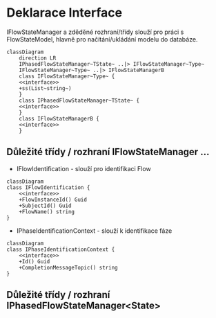# Deklarace Interface

IFlowStateManager a zděděné rozhraní/třídy slouží pro práci s FlowStateModel<TModel>, hlavně pro načítání/ukládání modelu do databáze. 

```mermaid
classDiagram
    direction LR
    IPhasedFlowStateManager~TState~ ..|> IFlowStateManager~Type~
    IFlowStateManager~Type~ ..|> IFlowStateManagerB
    class IFlowStateManager~Type~ {
    <<interface>>
    +ss(List~string~)
    }
    class IPhasedFlowStateManager~TState~ {
    <<interface>>
    }
    class IFlowStateManagerB {
    <<interface>>    
    }
```

## Důležité třídy / rozhraní IFlowStateManager ...

- IFlowIdentification - slouží pro identifikaci Flow

```mermaid
classDiagram
class IFlowIdentification {
    <<interface>>
    +FlowInstanceId() Guid
    +SubjectId() Guid
    +FlowName() string    
}
```
- IPhaseIdentificationContext - slouží k identifikace fáze  

```mermaid
classDiagram
class IPhaseIdentificationContext {
    <<interface>>
    +Id() Guid
    +CompletionMessageTopic() string
}
```
## Důležité třídy / rozhraní IPhasedFlowStateManager\<State\>

```c

```
<!--stackedit_data:
eyJoaXN0b3J5IjpbNjI2OTc2MzI2LDIxNTQxOTQxLDIxMjM4MD
IyMzEsMjEyMzgwMjIzMSw3NzMyODk3OSwtMTAwMzQxOTI4NSwy
MDg3MDQ4ODc4LC0xNDA1OTU2OTRdfQ==
-->